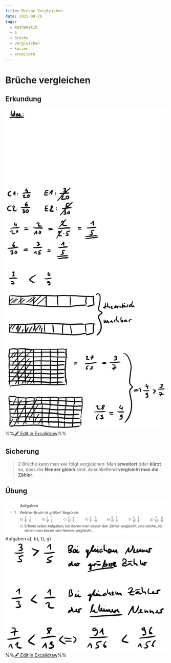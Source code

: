 ```yaml
---
title: Brüche Vergleichen
date: 2022-08-26
tags:
  - mathematik
  - 6
  - brüche
  - vergleichen
  - kürzen
  - erweitern
---
```


# Brüche vergleichen

## Erkundung

![assets/m-6a-2223-brueche_vergleichen 20220826-105113.excalidraw.svg](assets/m-6a-2223-brueche_vergleichen%2020220826-105113.excalidraw.svg)
%%[🖋 Edit in Excalidraw](assets/m-6a-2223-brueche_vergleichen%2020220826-105113.excalidraw.md)%%

## Sicherung

 > 
 > 2 Brüche kann man wie folgt vergleichen:
 > Man **erweitert** oder **kürzt** so, dass die **Nenner gleich** sind. Anschließend **vergleicht man die Zähler**.

## Übung

![assets/Pasted image 20220826122236.png](assets/Pasted%20image%2020220826122236.png)
Aufgaben a), b), f), g)
![assets/m-6a-2223-brueche_vergleichen 20220826-123102.excalidraw.svg](assets/m-6a-2223-brueche_vergleichen%2020220826-123102.excalidraw.svg)
%%[🖋 Edit in Excalidraw](assets/m-6a-2223-brueche_vergleichen%2020220826-123102.excalidraw.md)%%
